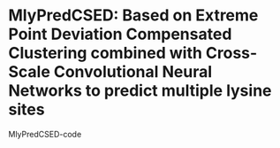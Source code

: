 # MlyPredCSED: Based on Extreme Point Deviation Compensated Clustering combined with Cross-Scale Convolutional Neural Networks to predict multiple lysine sites
MlyPredCSED-code
